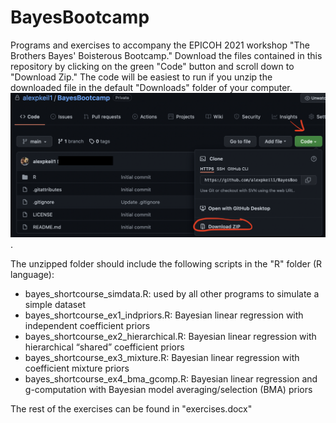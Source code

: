 # BayesBootcamp

Programs and exercises to accompany the EPICOH 2021 workshop "The Brothers Bayes' Boisterous Bootcamp." Download the files contained in this repository by clicking on the green "Code" button and scroll down to "Download Zip." The code will be easiest to run if you unzip the downloaded file in the default "Downloads" folder of your computer. ![](download.png). 


The unzipped folder should include the following scripts in the "R" folder (R language):

- bayes\_shortcourse\_simdata.R: used by all other programs to simulate a simple dataset
- bayes\_shortcourse\_ex1\_indpriors.R: Bayesian linear regression with independent coefficient priors	
- bayes\_shortcourse\_ex2\_hierarchical.R: Bayesian linear regression with hierarchical “shared” coefficient priors	
- bayes\_shortcourse\_ex3\_mixture.R: Bayesian linear regression with coefficient mixture priors	
- bayes\_shortcourse\_ex4\_bma\_gcomp.R: Bayesian linear regression and g-computation with Bayesian model averaging/selection (BMA) priors

The rest of the exercises can be found in "exercises.docx"

